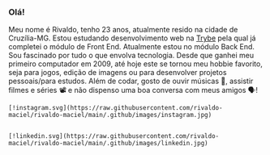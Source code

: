 ### Olá!

Meu nome é Rivaldo, tenho 23 anos, atualmente resido na cidade de Cruzília-MG.
Estou estudando desenvolvimento web na [Trybe](@betrybe.com) pela qual já completei o módulo de Front End. Atualmente estou no módulo Back End.
Sou fascinado por tudo o que envolva tecnologia. Desde que ganhei meu primeiro computador em 2009, até hoje este se tornou meu hobbie favorito, seja para jogos, edição de imagens ou para desenvolver projetos pessoais/para estudos. Além de codar, gosto de ouvir músicas :musical_note:, assistir filmes e séries :film_projector: e não dispenso uma boa conversa com meus amigos :speaking_head:!

	[!instagram.svg](https://raw.githubusercontent.com/rivaldo-maciel/rivaldo-maciel/main/.github/images/instagram.jpg)


	[!linkedin.svg](https://raw.githubusercontent.com/rivaldo-maciel/rivaldo-maciel/main/.github/images/linkedin.jpg)
